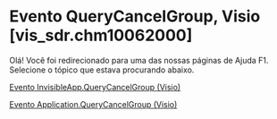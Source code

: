 
# Evento QueryCancelGroup, Visio [vis_sdr.chm10062000]

Olá! Você foi redirecionado para uma das nossas páginas de Ajuda F1. Selecione o tópico que estava procurando abaixo.

[Evento InvisibleApp.QueryCancelGroup (Visio)](http://msdn.microsoft.com/library/1b8bf210-0bd9-bf33-6031-614db16f139b%28Office.15%29.aspx)

[Evento Application.QueryCancelGroup (Visio)](http://msdn.microsoft.com/library/b22d2387-4586-fb6d-0cfe-83088f807a47%28Office.15%29.aspx)

